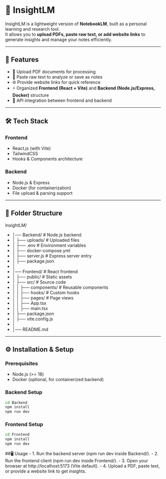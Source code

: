 # 📘 InsightLM

InsightLM is a lightweight version of **NotebookLM**, built as a personal learning and research tool.  
It allows you to **upload PDFs, paste raw text, or add website links** to generate insights and manage your notes efficiently.

---

## 🚀 Features
- 📂 Upload PDF documents for processing  
- 📝 Paste raw text to analyze or save as notes  
- 🌐 Provide website links for quick reference  
- ⚡ Organized **Frontend (React + Vite)** and **Backend (Node.js/Express, Docker)** structure  
- 🔄 API integration between frontend and backend  

---

## 🛠️ Tech Stack
### Frontend
- React.js (with Vite)  
- TailwindCSS
- Hooks & Components architecture  

### Backend
- Node.js & Express  
- Docker (for containerization)  
- File upload & parsing support  

---

## 📂 Folder Structure

InsightLM/
- │── Backend/              # Node.js backend
- │   ├── uploads/          # Uploaded files
- │   ├── .env              # Environment variables
- │   ├── docker-compose.yml
- │   ├── server.js         # Express server entry
- │   ├── package.json
- │
- │── Frontend/             # React frontend
- │   ├── public/           # Static assets
- │   ├── src/              # Source code
- │   │   ├── components/   # Reusable components
- │   │   ├── hooks/        # Custom hooks
- │   │   ├── pages/        # Page views
- │   │   ├── App.tsx
- │   │   ├── main.tsx
- │   ├── package.json
- │   ├── vite.config.js
- │
- │── README.md


---

## ⚙️ Installation & Setup

### Prerequisites
- Node.js (>= 18)  
- Docker (optional, for containerized backend)  

### Backend Setup
```bash
cd Backend
npm install
npm run dev
```

### Frontend Setup
```bash
cd Frontend
npm install
npm run dev
```

##🖥️ Usage
	- 1. Run the backend server (npm run dev inside Backend/).
	- 2. Run the frontend client (npm run dev inside Frontend/).
	- 3. Open your browser at http://localhost:5173 (Vite default).
	- 4. Upload a PDF, paste text, or provide a website link to get insights.
